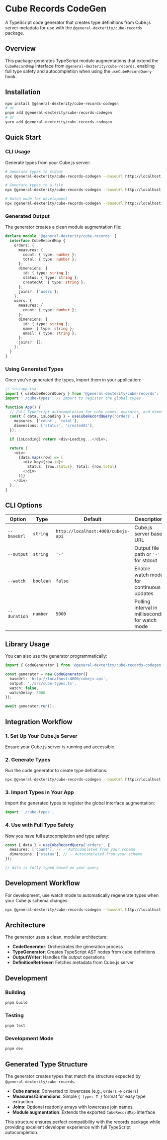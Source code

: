 # Cube Records CodeGen

A TypeScript code generator that creates type definitions from Cube.js server metadata for use with the `@general-dexterity/cube-records` package.

## Overview

This package generates TypeScript module augmentations that extend the `CubeRecordMap` interface from `@general-dexterity/cube-records`, enabling full type safety and autocompletion when using the `useCubeRecordQuery` hook.

## Installation

```bash
npm install @general-dexterity/cube-records-codegen
# or
pnpm add @general-dexterity/cube-records-codegen
# or
yarn add @general-dexterity/cube-records-codegen
```

## Quick Start

### CLI Usage

Generate types from your Cube.js server:

```bash
# Generate types to stdout
npx @general-dexterity/cube-records-codegen --baseUrl http://localhost:4000/cubejs-api

# Generate types to a file
npx @general-dexterity/cube-records-codegen --baseUrl http://localhost:4000/cubejs-api --output ./src/cube-types.ts

# Watch mode for development
npx @general-dexterity/cube-records-codegen --baseUrl http://localhost:4000/cubejs-api --output ./src/cube-types.ts --watch
```

### Generated Output

The generator creates a clean module augmentation file:

```typescript
declare module '@general-dexterity/cube-records' {
  interface CubeRecordMap {
    orders: {
      measures: {
        count: { type: number };
        total: { type: number };
      };
      dimensions: {
        id: { type: string };
        status: { type: string };
        createdAt: { type: string };
      };
      joins?: ['users'];
    };
    users: {
      measures: {
        count: { type: number };
      };
      dimensions: {
        id: { type: string };
        name: { type: string };
        email: { type: string };
      };
      joins?: [];
    };
  }
}
```

### Using Generated Types

Once you've generated the types, import them in your application:

```typescript
// src/app.tsx
import { useCubeRecordQuery } from '@general-dexterity/cube-records';
import './cube-types'; // Import to register the global types

function App() {
  // Full TypeScript autocompletion for cube names, measures, and dimensions
  const { data, isLoading } = useCubeRecordQuery('orders', {
    measures: ['count', 'total'],
    dimensions: ['status', 'createdAt'],
  });

  if (isLoading) return <div>Loading...</div>;

  return (
    <div>
      {data.map((row) => (
        <div key={row.id}>
          Status: {row.status}, Total: {row.total}
        </div>
      ))}
    </div>
  );
}
```

## CLI Options

| Option | Type | Default | Description |
|--------|------|---------|-------------|
| `--baseUrl` | `string` | `http://localhost:4000/cubejs-api` | Cube.js server base URL |
| `--output` | `string` | `'-'` | Output file path or `'-'` for stdout |
| `--watch` | `boolean` | `false` | Enable watch mode for continuous updates |
| `--duration` | `number` | `5000` | Polling interval in milliseconds for watch mode |

## Library Usage

You can also use the generator programmatically:

```typescript
import { CodeGenerator } from '@general-dexterity/cube-records-codegen';

const generator = new CodeGenerator({
  baseUrl: 'http://localhost:4000/cubejs-api',
  output: './src/cube-types.ts',
  watch: false,
  watchDelay: 5000
});

await generator.run();
```

## Integration Workflow

### 1. Set Up Your Cube.js Server

Ensure your Cube.js server is running and accessible.

### 2. Generate Types

Run the code generator to create type definitions:

```bash
npx @general-dexterity/cube-records-codegen --baseUrl http://localhost:4000/cubejs-api --output ./src/cube-types.ts
```

### 3. Import Types in Your App

Import the generated types to register the global interface augmentation:

```typescript
import './cube-types';
```

### 4. Use with Full Type Safety

Now you have full autocompletion and type safety:

```typescript
const { data } = useCubeRecordQuery('orders', {
  measures: ['count'], // ✅ Autocompleted from your schema
  dimensions: ['status'], // ✅ Autocompleted from your schema
});

// data is fully typed based on your query
```

## Development Workflow

For development, use watch mode to automatically regenerate types when your Cube.js schema changes:

```bash
npx @general-dexterity/cube-records-codegen --baseUrl http://localhost:4000/cubejs-api --output ./src/cube-types.ts --watch
```

## Architecture

The generator uses a clean, modular architecture:

- **CodeGenerator**: Orchestrates the generation process
- **TypeGenerator**: Creates TypeScript AST nodes from cube definitions  
- **OutputWriter**: Handles file output operations
- **DefinitionRetriever**: Fetches metadata from Cube.js server

## Development

### Building

```bash
pnpm build
```

### Testing

```bash
pnpm test
```

### Development Mode

```bash
pnpm dev
```

## Generated Type Structure

The generator creates types that match the structure expected by `@general-dexterity/cube-records`:

- **Cube names**: Converted to lowercase (e.g., `Orders` → `orders`)
- **Measures/Dimensions**: Simple `{ type: T }` format for easy type extraction
- **Joins**: Optional readonly arrays with lowercase join names
- **Module augmentation**: Extends the exported `CubeRecordMap` interface

This structure ensures perfect compatibility with the records package while providing excellent developer experience with full TypeScript autocompletion.